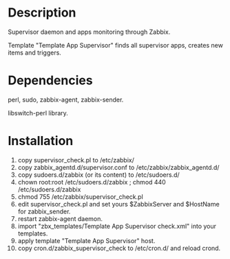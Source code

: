 # Description
Supervisor daemon and apps monitoring through Zabbix.

Template "Template App Supervisor" finds all supervisor apps, creates new items and triggers.

# Dependencies
perl, sudo, zabbix-agent, zabbix-sender.

libswitch-perl library.

Installation
============
1. copy supervisor_check.pl to /etc/zabbix/
2. copy zabbix_agentd.d/supervisor.conf to /etc/zabbix/zabbix_agentd.d/
3. copy sudoers.d/zabbix (or its content) to /etc/sudoers.d/ 
4. chown root:root /etc/sudoers.d/zabbix ; chmod 440 /etc/sudoers.d/zabbix
5. chmod 755 /etc/zabbix/supervisor_check.pl
6. edit supervisor_check.pl and set yours $ZabbixServer and $HostName for zabbix_sender.
7. restart zabbix-agent daemon.
8. import "zbx_templates/Template App Supervisor check.xml" into your templates.
9. apply template "Template App Supervisor" host.
10. copy cron.d/zabbix_supervisor_check to /etc/cron.d/ and reload crond.

